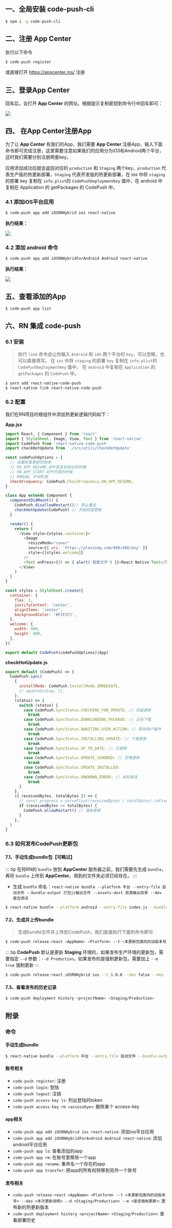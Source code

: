 ## 一、全局安装 code-push-cli

```bash
$ npm i -g code-push-cli
```

## 二、注册 App Center

执行以下命令

```bash
$ code-push register
```

或直接打开 https://appcenter.ms/ 注册

## 三、登录App Center

回车后，会打开 **App Center** 的网址。根据提示复制密钥到命令行中回车即可：

![](https://i.loli.net/2018/11/09/5be550345956e.png)

## 四、 在App Center注册App

为了让 **App Center** 有我们的App，我们需要 **App Center** 注册App，输入下面命令即可完成注册，这里需要注意如果我们的应用分为iOS和Android两个平台，这时我们需要分别注册两套key。

应用添加成功后就会返回对应的 `production` 和 `Staging` 两个key，`production` 代表生产版的热更新部署，`Staging` 代表开发版的热更新部署，在 ios 中将 `staging` 的部署 key 复制在 `info.plist`的 `CodePushDeploymentKey` 值中，在 android 中复制在 Application 的 getPackages 的 CodePush 中。

### 4.1 添加iOS平台应用

```bash
$ code-push app add iOSRNHybrid ios react-native
```

**执行结果：**

![](https://i.loli.net/2018/11/09/5be5528e9bcd5.png)

### 4.2 添加 android 命令

```bash
$ code-push app add iOSRNHybridForAndroid Android react-native
```

**执行结果：**

![](https://i.loli.net/2018/11/09/5be552ec02364.png)

## 五、查看添加的App

```bash
$ code-push app list
```

## 六、RN 集成 code-push

### 6.1 安装

> 执行 `link` 命令会让你输入 `Android` 和 `iOS` 两个平台的 `key`，可以忽略，也可以直接填写。
> 在 `ios` 中将 `staging` 的部署 `key` 复制在 `info.plist`的 `CodePushDeploymentKey` 值中，
> 在 `android` 中复制在 `Application` 的 `getPackages` 的 `CodePush` 中。

```bash
$ yarn add react-native-code-push
$ react-native link react-native-code-push
```

### 6.2 配置

我们在RN项目的根组件中添加热更新逻辑代码如下：

**App.jsx**

```js
import React, { Component } from 'react'
import { StyleSheet, Image, View, Text } from 'react-native'
import CodePush from 'react-native-code-push'
import checkHotUpdate from './src/utils/checkHotUpdate'

const codePushOptions = {
  // 设置检查更新的频率
  // ON_APP_RESUME APP恢复到前台的时候
  // ON_APP_START APP开启的时候
  // MANUAL 手动检查
  checkFrequency: CodePush.CheckFrequency.ON_APP_RESUME,
}

class App extends Component {
  componentDidMount() {
    CodePush.disallowRestart()// 禁止重启
    checkHotUpdate(CodePush) // 开始检查更新
  }

  render() {
    return (
      <View style={styles.container}>
        <Image
          resizeMode="cover"
          source={{ uri: 'https://placeimg.com/400/400/any' }}
          style={[styles.welcome]}
        />
        <Text onPress={() => { alert('我是文字') }}>React Native Text</Text>
      </View>
    )
  }
}

const styles = StyleSheet.create({
  container: {
    flex: 1,
    justifyContent: 'center',
    alignItems: 'center',
    backgroundColor: '#F2F2F2',
  },
  welcome: {
    width: 400,
    height: 400,
  },
})

export default CodePush(codePushOptions)(App)
```

**checkHotUpdate.js**

```js
export default (CodePush) => {
  CodePush.sync(
    {
      installMode: CodePush.InstallMode.IMMEDIATE,
      // updateDialog: {},
    },
    (status) => {
      switch (status) {
        case CodePush.SyncStatus.CHECKING_FOR_UPDATE: // 检查更新
          break
        case CodePush.SyncStatus.DOWNLOADING_PACKAGE: // 正在下载
          break
        case CodePush.SyncStatus.AWAITING_USER_ACTION: // 等待用户操作
          break
        case CodePush.SyncStatus.INSTALLING_UPDATE: // 下载更新
          break
        case CodePush.SyncStatus.UP_TO_DATE: // 已更新
          break
        case CodePush.SyncStatus.UPDATE_IGNORED: // 忽略更新
          break
        case CodePush.SyncStatus.UPDATE_INSTALLED:
          break
        case CodePush.SyncStatus.UNKNOWN_ERROR: // 未知错误
          break
      }
    },
    ({ receivedBytes, totalBytes }) => {
      // const progress = parseFloat(receivedBytes / totalBytes).toFixed(2)
      if (receivedBytes >= totalBytes) {
        CodePush.allowRestart() // 强制更新
      }
    },
  )
}
```

### 6.3 如何发布CodePush更新包

#### 7.1、手动生成bundle包【可略过】

::: tip
在将RN的 `bundle` 放到 **AppCenter** 服务器之前，我们需要先生成 `bundle`，再将 `bundle` 上传到 **AppCenter**。用到的文件夹必须已经存在。
:::

- 生成 `bundle` 命名：`react-native bundle --platform 平台 --entry-file 启动文件 --bundle-output 打包js输出文件 --assets-dest 资源输出目录 --dev 是否调试`

```bash
$ react-native bundle --platform android --entry-file index.js --bundle-output ./bundle/android/main.jsbundle --assets-dest ./bundle/android --dev false
```

#### 7.2、生成并上传bundle

> 生成bundle文件并上传到CodePush，我们直接执行下面的命令即可

```bash
$ code-push release-react <AppName> <Platform> --t <本更新包面向的旧版本号> --des <本次更新说明>
```

::: tip
**CodePush** 默认是更新 **Staging** 环境的，如果发布生产环境的更新包，需要指定 `--d` 参数：`--d Production`，如果发布的是强制更新包，需要加上 `--m true` 强制更新
:::

```bash
$ code-push release-react iOSRNHybrid ios --t 1.0.0 --dev false --des '这是第一个更新包' --d Production  --m true
```

#### 7.3、查看发布的历史记录

```bash
$ code-push deployment history <projectName> <Staging/Production>
```

## 附录

### 命令

#### 手动生成bundle

```bash
$ react-native bundle --platform 平台 --entry-file 启动文件 --bundle-output 打包js输出文件 --assets-dest 资源输出目录 --dev 是否调试
```

#### 账号相关

- `code-push register`: 注册
- `code-push login`: 登陆
- `code-push logout`: 注销
- `code-push access-key ls`: 列出登陆的token
- `code-push access-key rm <accessKye>`: 删除某个 access-key

#### app相关

- `code-push app add iOSRNHybrid ios react-native`: 添加ios平台应用
- `code-push app add iOSRNHybridForAndroid Android react-native`: 添加android平台应用
- `code-push app ls`: 查看添加的app
- `code-push app rm`: 在账号里移除一个app
- `code-push app rename`: 重命名一个存在的app
- `code-push app transfer`: 把app的所有权转移到另外一个账号

#### 发布相关

- `code-push release-react <AppName> <Platform> --t <本更新包面向的旧版本号> --des <本次更新说明> --d <Staging/Production> --m <是否强制更新>`: 发布新的热更新版本
- `code-push deployment history <projectName> <Staging/Production>`: 查看部署历史
